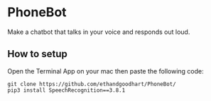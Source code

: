 # PhoneBot

Make a chatbot that talks in your voice and responds out loud.


How to setup
------
Open the Terminal App on your mac then paste the following code:

```
git clone https://github.com/ethandgoodhart/PhoneBot/
pip3 install SpeechRecognition==3.8.1
```
